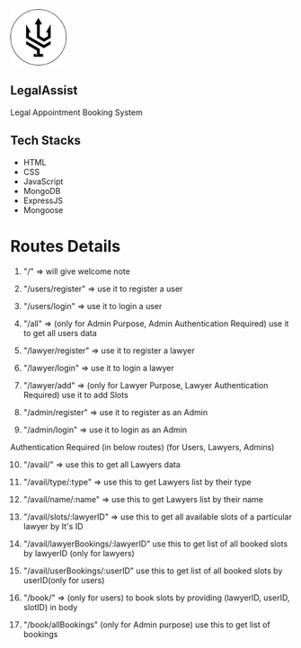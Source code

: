 
<img src="./Frontend/logo/LegalAssist.png" width="100" heigth="100" />

## LegalAssist

Legal Appointment Booking System



## Tech Stacks
- HTML
- CSS
- JavaScript
- MongoDB
- ExpressJS
- Mongoose






# Routes Details

1. "/" => will give welcome note

2. "/users/register" => use it to register a user
3. "/users/login" => use it to login a user
4. "/all" => (only for Admin Purpose, Admin Authentication Required) use it to get all users data

5. "/lawyer/register" => use it to register a lawyer
6. "/lawyer/login" => use it to login a lawyer
7. "/lawyer/add" => (only for Lawyer Purpose, Lawyer Authentication Required) use it to add Slots

8. "/admin/register" => use it to register as an Admin
9. "/admin/login" => use it to login as an Admin

Authentication Required (in below routes) (for Users, Lawyers, Admins)

10. "/avail/" => use this to get all Lawyers data
11. "/avail/type/:type" => use this to get Lawyers list by their type
12. "/avail/name/:name" => use this to get Lawyers list by their name
13. "/avail/slots/:lawyerID" => use this to get all available slots of a particular lawyer by It's ID
14. "/avail/lawyerBookings/:lawyerID" use this to get list of all booked slots by lawyerID (only for lawyers)
15. "/avail/userBookings/:userID" use this to get list of all booked slots by userID(only for users)


16. "/book/" => (only for users) to book slots by providing (lawyerID, userID, slotID) in body
17. "/book/allBookings" (only for Admin purpose) use this to get list of bookings 
